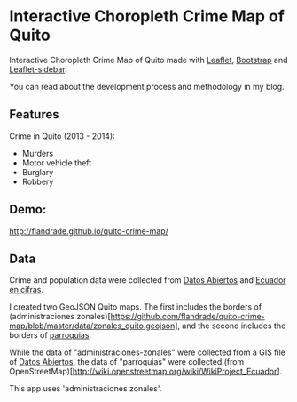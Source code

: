 # Interactive Choropleth Crime Map of Quito

Interactive Choropleth Crime Map of Quito made with [Leaflet](http://leafletjs.com/), [Bootstrap](http://getbootstrap.com/) and [Leaflet-sidebar](https://github.com/Turbo87/leaflet-sidebar).

You can read about the development process and methodology in my blog.

## Features
Crime in Quito (2013 - 2014):
- Murders
- Motor vehicle theft
- Burglary
- Robbery

## Demo:

http://flandrade.github.io/quito-crime-map/

## Data

Crime and population data were collected from [Datos Abiertos](http://datosabiertos.quito.gob.ec/) and [Ecuador en cifras](http://www.ecuadorencifras.gob.ec/informacion-censal-cantonal/).

I created two GeoJSON Quito maps. The first includes the borders of (administraciones zonales)[https://github.com/flandrade/quito-crime-map/blob/master/data/zonales_quito.geojson], and the second includes the borders of [parroquias](https://github.com/flandrade/quito-crime-map/blob/master/data/parroquias_quito.geojson).   

While the data of "administraciones-zonales" were collected from a GIS file of [Datos Abiertos](http://datosabiertos.quito.gob.ec/), the data of "parroquias" were collected (from OpenStreetMap)[http://wiki.openstreetmap.org/wiki/WikiProject_Ecuador].

This app uses 'administraciones zonales'.
